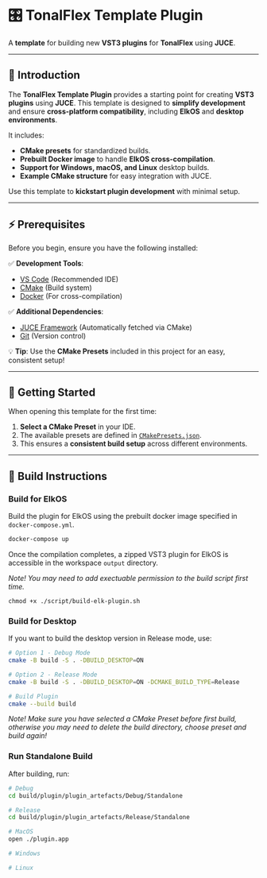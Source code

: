 # 🎛️ TonalFlex Template Plugin

A **template** for building new **VST3 plugins** for **TonalFlex** using **JUCE**.

---

## **📖 Introduction**

The **TonalFlex Template Plugin** provides a starting point for creating **VST3 plugins** using **JUCE**. This template is designed to **simplify development** and ensure **cross-platform compatibility**, including **ElkOS** and **desktop environments**.

It includes:

- **CMake presets** for standardized builds.
- **Prebuilt Docker image** to handle **ElkOS cross-compilation**.
- **Support for Windows, macOS, and Linux** desktop builds.
- **Example CMake structure** for easy integration with JUCE.

Use this template to **kickstart plugin development** with minimal setup.

---

## **⚡ Prerequisites**

Before you begin, ensure you have the following installed:

✅ **Development Tools**:

- [VS Code](https://code.visualstudio.com/) (Recommended IDE)
- [CMake](https://cmake.org/download/) (Build system)
- [Docker](https://www.docker.com/) (For cross-compilation)

✅ **Additional Dependencies**:

- [JUCE Framework](https://juce.com/) (Automatically fetched via CMake)
- [Git](https://git-scm.com/) (Version control)

💡 **Tip**: Use the **CMake Presets** included in this project for an easy, consistent setup!

---

## 🚀 Getting Started

When opening this template for the first time:

1. **Select a CMake Preset** in your IDE.
2. The available presets are defined in [`CMakePresets.json`](./CMakePresets.json).
3. This ensures a **consistent build setup** across different environments.

---

## 🔨 Build Instructions

### **Build for ElkOS**

Build the plugin for ElkOS using the prebuilt docker image specified in `docker-compose.yml`.

```sh
docker-compose up
```

Once the compilation completes, a zipped VST3 plugin for ElkOS is accessible in the workspace `output` directory.

_Note! You may need to add exectuable permission to the build script first time._

```
chmod +x ./script/build-elk-plugin.sh
```

### **Build for Desktop**

If you want to build the desktop version in Release mode, use:

```sh
# Option 1 - Debug Mode
cmake -B build -S . -DBUILD_DESKTOP=ON

# Option 2 - Release Mode
cmake -B build -S . -DBUILD_DESKTOP=ON -DCMAKE_BUILD_TYPE=Release

# Build Plugin
cmake --build build
```

_Note! Make sure you have selected a CMake Preset before first build, otherwise you may need to delete the build directory, choose preset and build again!_

### **Run Standalone Build**

After building, run:

```sh
# Debug
cd build/plugin/plugin_artefacts/Debug/Standalone

# Release
cd build/plugin/plugin_artefacts/Release/Standalone
```

```sh
# MacOS
open ./plugin.app

# Windows

# Linux
```
